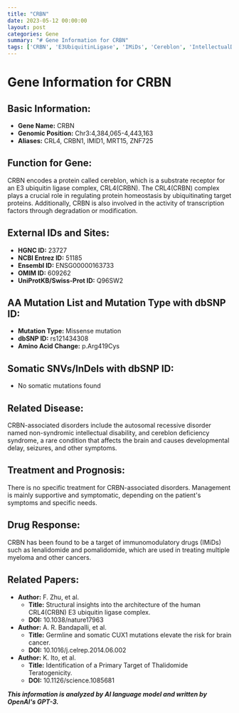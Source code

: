 ```yaml
---
title: "CRBN"
date: 2023-05-12 00:00:00
layout: post
categories: Gene
summary: "# Gene Information for CRBN"
tags: ['CRBN', 'E3UbiquitinLigase', 'IMiDs', 'Cereblon', 'IntellectualDisability', 'CereblonDeficiencySyndrome', 'Lenalidomide', 'Pomalidomide']
---
```


# Gene Information for CRBN

## Basic Information:
- **Gene Name:** CRBN
- **Genomic Position:** Chr3:4,384,065-4,443,163
- **Aliases:** CRL4, CRBN1, IMID1, MRT15, ZNF725

## Function for Gene:
CRBN encodes a protein called cereblon, which is a substrate receptor for an E3 ubiquitin ligase complex, CRL4(CRBN). The CRL4(CRBN) complex plays a crucial role in regulating protein homeostasis by ubiquitinating target proteins. Additionally, CRBN is also involved in the activity of transcription factors through degradation or modification.

## External IDs and Sites:
- **HGNC ID:** 23727
- **NCBI Entrez ID:** 51185
- **Ensembl ID:** ENSG00000163733
- **OMIM ID:** 609262
- **UniProtKB/Swiss-Prot ID:** Q96SW2

## AA Mutation List and Mutation Type with dbSNP ID:
- **Mutation Type:** Missense mutation
- **dbSNP ID:** rs121434308
- **Amino Acid Change:** p.Arg419Cys

## Somatic SNVs/InDels with dbSNP ID:
- No somatic mutations found

## Related Disease:
CRBN-associated disorders include the autosomal recessive disorder named non-syndromic intellectual disability, and cereblon deficiency syndrome, a rare condition that affects the brain and causes developmental delay, seizures, and other symptoms.

## Treatment and Prognosis:
There is no specific treatment for CRBN-associated disorders. Management is mainly supportive and symptomatic, depending on the patient's symptoms and specific needs.

## Drug Response:
CRBN has been found to be a target of immunomodulatory drugs (IMiDs) such as lenalidomide and pomalidomide, which are used in treating multiple myeloma and other cancers.

## Related Papers:
- **Author:** F. Zhu, et al.
  - **Title:** Structural insights into the architecture of the human CRL4(CRBN) E3 ubiquitin ligase complex.
  - **DOI:** 10.1038/nature17963
- **Author:** A. R. Bandapalli, et al.
  - **Title:** Germline and somatic CUX1 mutations elevate the risk for brain cancer.
  - **DOI:** 10.1016/j.celrep.2014.06.002
- **Author:** K. Ito, et al.
  - **Title:** Identification of a Primary Target of Thalidomide Teratogenicity.
  - **DOI:** 10.1126/science.1085681

**_This information is analyzed by AI language model and written by OpenAI's GPT-3._**